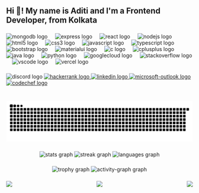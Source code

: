 <h2 align="left">Hi 👋! My name is Aditi and I'm a Frontend Developer, from Kolkata</h2>

###

<div align="left">
  <img src="https://skillicons.dev/icons?i=mongodb" height="30" alt="mongodb logo"  />
  <img width="12" />
  <img src="https://skillicons.dev/icons?i=express" height="30" alt="express logo"  />
  <img width="12" />
  <img src="https://skillicons.dev/icons?i=react" height="30" alt="react logo"  />
  <img width="12" />
  <img src="https://skillicons.dev/icons?i=nodejs" height="30" alt="nodejs logo"  />
  <img width="12" />
  <img src="https://skillicons.dev/icons?i=html" height="30" alt="html5 logo"  />
  <img width="12" />
  <img src="https://skillicons.dev/icons?i=css" height="30" alt="css3 logo"  />
  <img width="12" />
  <img src="https://skillicons.dev/icons?i=js" height="30" alt="javascript logo"  />
  <img width="12" />
  <img src="https://skillicons.dev/icons?i=ts" height="30" alt="typescript logo"  />
  <img width="12" />
  <img src="https://cdn.jsdelivr.net/gh/devicons/devicon/icons/bootstrap/bootstrap-original.svg" height="30" alt="bootstrap logo"  />
  <img width="12" />
  <img src="https://cdn.jsdelivr.net/gh/devicons/devicon/icons/materialui/materialui-original.svg" height="30" alt="materialui logo"  />
  <img width="12" />
  <img src="https://skillicons.dev/icons?i=c" height="30" alt="c logo"  />
  <img width="12" />
  <img src="https://skillicons.dev/icons?i=cpp" height="30" alt="cplusplus logo"  />
  <img width="12" />
  <img src="https://skillicons.dev/icons?i=java" height="30" alt="java logo"  />
  <img width="12" />
  <img src="https://skillicons.dev/icons?i=py" height="30" alt="python logo"  />
  <img width="12" />
  <img src="https://skillicons.dev/icons?i=gcp" height="30" alt="googlecloud logo"  />
  <img width="12" />
  <img src="https://skillicons.dev/icons?i=stackoverflow" height="30" alt="stackoverflow logo"  />
  <img width="12" />
  <img src="https://skillicons.dev/icons?i=vscode" height="30" alt="vscode logo"  />
  <img width="12" />
  <img src="https://skillicons.dev/icons?i=vercel" height="30" alt="vercel logo"  />
</div>

###

<div align="left">
  <img src="https://img.shields.io/static/v1?message=Discord&logo=discord&label=4evergurl&color=7289DA&logoColor=white&labelColor=&style=for-the-badge" height="35" alt="discord logo"  />
  <a href="https://www.hackerrank.com/profile/aditighosh668" target="_blank">
    <img src="https://img.shields.io/static/v1?message=HackerRank&logo=hackerrank&label=&color=2EC866&logoColor=white&labelColor=&style=for-the-badge" height="35" alt="hackerrank logo"  />
  </a>
  <a href="https://www.linkedin.com/in/aditighosh2005/" target="_blank">
    <img src="https://img.shields.io/static/v1?message=LinkedIn&logo=linkedin&label=&color=0077B5&logoColor=white&labelColor=&style=for-the-badge" height="35" alt="linkedin logo"  />
  </a>
  <a href="mailto:aditighosh404@outlook.com" target="_blank">
    <img src="https://img.shields.io/static/v1?message=Outlook&logo=microsoft-outlook&label=&color=0078D4&logoColor=white&labelColor=&style=for-the-badge" height="35" alt="microsoft-outlook logo"  />
  </a>
 <a href="https://www.codechef.com/users/ghoshaditi" target="_blank">
    <img src="https://img.shields.io/static/v1?message=Codechef&logo=codechef&label=&color=000000&logoColor=white&labelColor=&style=for-the-badge" height="35" alt="codechef logo"  />
  </a>
</div>

###

<br clear="both">

<img src="https://raw.githubusercontent.com/GhoshAditi/GhoshAditi/output/snake.svg" alt="Snake animation" />

###

<div align="center">
  <img src="https://github-readme-stats.vercel.app/api?username=GhoshAditi&hide_title=false&hide_rank=false&show_icons=true&include_all_commits=true&count_private=true&disable_animations=false&theme=nightowl&locale=en&hide_border=false" height="150" alt="stats graph"  />
  <img src="https://streak-stats.demolab.com?user=GhoshAditi&locale=en&mode=daily&theme=nightowl&hide_border=false&border_radius=5" height="150" alt="streak graph"  />
  <img src="https://github-readme-stats.vercel.app/api/top-langs?username=GhoshAditi&locale=en&hide_title=false&layout=compact&card_width=320&langs_count=8&theme=nightowl&hide_border=false" height="150" alt="languages graph"  />
</div>

###

<div align="center">
  <img src="https://github-profile-trophy.vercel.app?username=GhoshAditi&theme=monokai&column=4&row=1&margin-w=4&margin-h=2&no-bg=true&no-frame=true&order=4" height="150" alt="trophy graph"  />
  <img src="https://github-readme-activity-graph.vercel.app/graph?username=GhoshAditi&radius=16&theme=react&area=true&order=5" height="300" alt="activity-graph graph"  />
</div>

###

<img align="right" height="150" src="https://camo.githubusercontent.com/c601c423b5c47663833383ffcd2278152880feda5803890d7c8ae56c67331106/68747470733a2f2f77302e7065616b70782e636f6d2f77616c6c70617065722f3737322f3535322f48442d77616c6c70617065722d62656175746966756c2d616e696d652d6769726c2d7261696e696e672d756d6272656c6c612d707572706c652d657965732d626c75652d666c6f776572732d616e696d652e6a7067"  />

###

<img align="left" height="150" src="https://pa1.narvii.com/6481/5bc1a43c2fdd0d83e10b3a5f78dc2e6ce3dc867a_hq.gif"  />

###

<div align="center">
  <img height="150" src="https://media.tenor.com/images/3c60ad2cfe0b428a6be9f5908ae0283f/tenor.gif"  />
</div>

###
